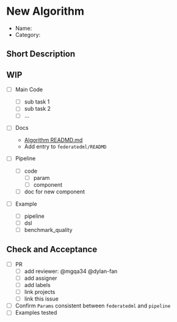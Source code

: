 # New Algorithm

- Name:
- Category:

## Short Description

## WIP

- [ ] Main Code
  - [ ] sub task 1
  - [ ] sub task 2
  - [ ] ...

- [ ] Docs
  - [Algorithm READMD.md](https://github.com/FederatedAI/FATE/fix_this_link)
  - Add entry to `federatedml/READMD`

- [ ] Pipeline
  - [ ] code
    - [ ] param
    - [ ] component
  - [ ] doc for new component

- [ ] Example
  - [ ] pipeline
  - [ ] dsl
  - [ ] benchmark_quality

## Check and Acceptance 

- [ ] PR
  - [ ] add reviewer: @mgqa34 @dylan-fan 
  - [ ] add assigner
  - [ ] add labels
  - [ ] link projects
  - [ ] link this issue

- [ ] Confirm `Params` consistent between `federatedml` and `pipeline`
- [ ] Examples tested
